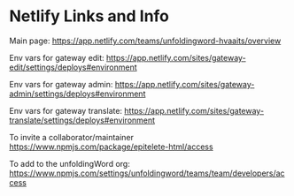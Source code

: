 # Netlify Links and Info

Main page:
https://app.netlify.com/teams/unfoldingword-hvaaits/overview

Env vars for gateway edit:
https://app.netlify.com/sites/gateway-edit/settings/deploys#environment

Env vars for gateway admin:
https://app.netlify.com/sites/gateway-admin/settings/deploys#environment

Env vars for gateway translate:
https://app.netlify.com/sites/gateway-translate/settings/deploys#environment



To invite a collaborator/maintainer
https://www.npmjs.com/package/epitelete-html/access

To add to the unfoldingWord org:
https://www.npmjs.com/settings/unfoldingword/teams/team/developers/access